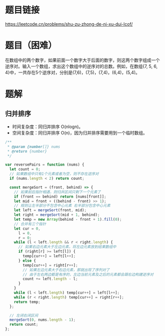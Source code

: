# 题目链接

https://leetcode.cn/problems/shu-zu-zhong-de-ni-xu-dui-lcof/

# 题目（困难）

在数组中的两个数字，如果前面一个数字大于后面的数字，则这两个数字组成一个逆序对。输入一个数组，求出这个数组中的逆序对的总数。例如，在数组{7, 5, 6, 4}中，一共存在5个逆序对，分别是(7,6)，(7,5)，(7,4)，(6,4)，(5,4)。

# 题解

## 归并排序

- 时间复杂度：同归并排序 O(nlogn)。
- 空间复杂度：同归并排序 O(n)，因为归并排序需要用到一个临时数组。
  
```js
/**
 * @param {number[]} nums
 * @return {number}
 */

var reversePairs = function (nums) {
  let count = 0;
  // 如果数组中只有1个元素或者为空，则不存在逆序对
  if (nums.length < 2) return count;

  const mergeSort = (front, behind) => {
    // 如果前后指针相遇，则归并区间只剩下一个元素了
    if (front == behind) return [nums[front]];
    let mid = front + ((behind - front) >> 1);
    // 规则让左半部分不包含中心元素 右半部分包含中心元素
    let left = mergeSort(front, mid);
    let right = mergeSort(mid + 1, behind);
    let temp = new Array(behind - front + 1).fill(0);
    // 合并有三个指针
    let cur = 0,
      l = 0,
      r = 0;
    while (l < left.length && r < right.length) {
      // 如果右边元素大于左边元素，将左边元素放到结果数组中
      if (right[r] >= left[l]) {
        temp[cur++] = left[l++];
      } else {
        temp[cur++] = right[r++];
        // 如果左边元素大于右边元素，那就出现了序列对了
        // 由于左右两边都是有序的，左边当前元素及之后的元素都会跟右边构建逆序对
        count += left.length - l;
      }
    }
    while (l < left.length) temp[cur++] = left[l++];
    while (r < right.length) temp[cur++] = right[r++];
    return temp;
  };

  // 左闭右闭区间
  mergeSort(0, nums.length - 1);
  return count;
};
```

